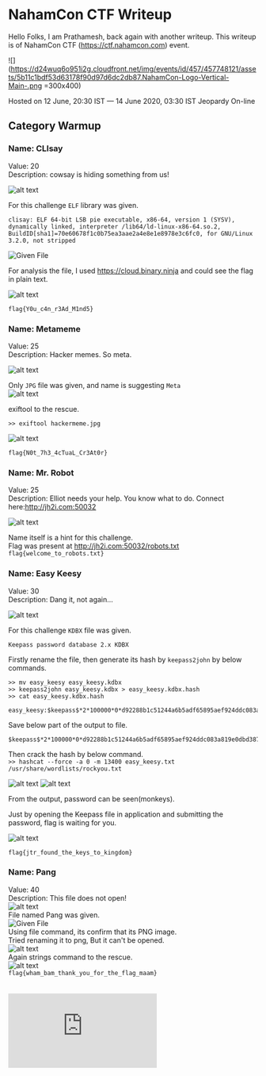 # NahamCon CTF Writeup
Hello Folks, I am Prathamesh, back again with another writeup.
This writeup is of NahamCon CTF (https://ctf.nahamcon.com) event.

![](https://d24wuq6o951i2g.cloudfront.net/img/events/id/457/457748121/assets/5b11c1bdf53d63178f90d97d6dc2db87.NahamCon-Logo-Vertical-Main-.png =300x400)

Hosted on 12 June, 20:30 IST — 14 June 2020, 03:30 IST Jeopardy On-line

## Category Warmup

### Name: CLIsay
Value: 20<br>
Description: cowsay is hiding something from us!

![alt text](https://github.com/PrathmeshPure/CTF-Writeups/blob/master/NahamCon%20CTF/Warmup/CLIsay/chall.png "Challenge")

For this challenge `ELF` library was given.

```
clisay: ELF 64-bit LSB pie executable, x86-64, version 1 (SYSV), dynamically linked, interpreter /lib64/ld-linux-x86-64.so.2, BuildID[sha1]=70e60678f1c0b75ea3aae2a4e8e1e8978e3c6fc0, for GNU/Linux 3.2.0, not stripped
```

![Given File](https://github.com/PrathmeshPure/CTF-Writeups/blob/master/NahamCon%20CTF/Warmup/CLIsay/clisay)

For analysis the file, I used https://cloud.binary.ninja and could see the flag in plain text.

![alt text](https://github.com/PrathmeshPure/CTF-Writeups/blob/master/NahamCon%20CTF/Warmup/CLIsay/flag.png "Flag")

`flag{Y0u_c4n_r3Ad_M1nd5}`

### Name: Metameme
Value: 25<br>
Description: Hacker memes. So meta.

![alt text](https://github.com/PrathmeshPure/CTF-Writeups/blob/master/NahamCon%20CTF/Warmup/Metameme/chall.png "Challenge")

Only `JPG` file was given, and name is suggesting `Meta`
<br>
![alt text](https://github.com/PrathmeshPure/CTF-Writeups/blob/master/NahamCon%20CTF/Warmup/Metameme/hackermeme.jpg "Given Image")

exiftool to the rescue.

`>> exiftool hackermeme.jpg `

![alt text](https://github.com/PrathmeshPure/CTF-Writeups/blob/master/NahamCon%20CTF/Warmup/Metameme/flag.png "Flag")

`flag{N0t_7h3_4cTuaL_Cr3At0r}`

### Name: Mr. Robot
Value: 25<br>
Description: Elliot needs your help. You know what to do. Connect here:http://jh2i.com:50032

![alt text](https://github.com/PrathmeshPure/CTF-Writeups/blob/master/NahamCon%20CTF/Warmup/Mr%20Robot/chall.png "Challenge")

Name itself is a hint for this challenge.
<br>
Flag was present at http://jh2i.com:50032/robots.txt
<br>
`flag{welcome_to_robots.txt}`

### Name: Easy Keesy
Value: 30<br>
Description: Dang it, not again...

![alt text](https://github.com/PrathmeshPure/CTF-Writeups/blob/master/NahamCon%20CTF/Warmup/Easy%20Keesy/chall.png "Challenge")

For this challenge `KDBX` file was given.

`Keepass password database 2.x KDBX`

Firstly rename the file, then generate its hash by `keepass2john` by below commands.

```
>> mv easy_keesy easy_keesy.kdbx
>> keepass2john easy_keesy.kdbx > easy_keesy.kdbx.hash
>> cat easy_keesy.kdbx.hash

easy_keesy:$keepass$*2*100000*0*d92288b1c51244a6b5adf65895aef924ddc083a819e0dbd387e7b842649c7974*af85267b1972de6c67cd4fa43d6b4d1b212516d4acd801643e8440f043332477*2d587ad4c839c1d2265525946215fb7e*215547d465bc6fb180a17abbd51625c4c3159b555d880d95400002355f7e2ab8*fbdc2c7d91a59d942e71d6b4d089e3ecbea5a2ab4d86094a6e777626b8779504
```

Save below part of the output to file.

```
$keepass$*2*100000*0*d92288b1c51244a6b5adf65895aef924ddc083a819e0dbd387e7b842649c7974*af85267b1972de6c67cd4fa43d6b4d1b212516d4acd801643e8440f043332477*2d587ad4c839c1d2265525946215fb7e*215547d465bc6fb180a17abbd51625c4c3159b555d880d95400002355f7e2ab8*fbdc2c7d91a59d942e71d6b4d089e3ecbea5a2ab4d86094a6e777626b8779504
```

Then crack the hash by below command.
<br>
`>> hashcat --force -a 0 -m 13400 easy_keesy.txt /usr/share/wordlists/rockyou.txt`

![alt text](https://github.com/PrathmeshPure/CTF-Writeups/blob/master/NahamCon%20CTF/Warmup/Easy%20Keesy/1st.png "Output")
![alt text](https://github.com/PrathmeshPure/CTF-Writeups/blob/master/NahamCon%20CTF/Warmup/Easy%20Keesy/2nd.png "Output")

From the output, password can be seen(monkeys).

Just by opening the Keepass file in application and submitting the password, flag is waiting for you.

![alt text](https://github.com/PrathmeshPure/CTF-Writeups/blob/master/NahamCon%20CTF/Warmup/Easy%20Keesy/flag.png "Flag")

`flag{jtr_found_the_keys_to_kingdom}`

### Name: Pang
Value: 40<br>
Description: This file does not open!
<br>
![alt text](https://github.com/PrathmeshPure/CTF-Writeups/blob/master/NahamCon%20CTF/Warmup/Pang/chall.png "Challenge")
<br>
File named Pang was given.
<br>
![Given File](https://github.com/PrathmeshPure/CTF-Writeups/blob/master/NahamCon%20CTF/Warmup/Pang/pang)
<br>
Using file command, its confirm that its PNG image.
<br>
Tried renaming it to png, But it can't be opened.
<br>
![alt text](https://github.com/PrathmeshPure/CTF-Writeups/blob/master/NahamCon%20CTF/Warmup/Pang/1st.png "Output")
<br>
Again strings command to the rescue.
<br>
![alt text](https://github.com/PrathmeshPure/CTF-Writeups/blob/master/NahamCon%20CTF/Warmup/Pang/flag.png "Flag")
<br>
`flag{wham_bam_thank_you_for_the_flag_maam}`
<br><br><br>
![](https://github.com/PrathmeshPure/CTF-Writeups/blob/master/NahamCon%20CTF/Cryptography/Ooo-la-la/ReadMe.md)